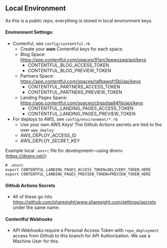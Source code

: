 ## Local Environment

As this is a public repo, everything is stored in local environment keys.

#### Environment Settings:
 - Contenful, see `config/contentful.rb`
   - Create your **own** Contentful keys for each space.
   <!-- The Blog and Partners pages are now deprecated - and built as part of the gatsby site static-www -->
   - Blog Space: https://app.contentful.com/spaces/91sm3pewxzag/api/keys
     - CONTENTFUL_BLOG_ACCESS_TOKEN
     - CONTENTFUL_BLOG_PREVIEW_TOKEN
   - Partners Space: https://app.contentful.com/spaces/rafbawofr5bl/api/keys
     - CONTENTFUL_PARTNERS_ACCESS_TOKEN
     - CONTENTFUL_PARTNERS_PREVIEW_TOKEN
   - Landing Pages Space: https://app.contentful.com/spaces/cbgsdqa84fjb/api/keys
     - CONTENTFUL_LANDING_PAGES_ACCESS_TOKEN
     - CONTENTFUL_LANDING_PAGES_PREVIEW_TOKEN
 - For deploys to AWS, see `config/environment/*.rb`
   - Use your own AWS Keys! The Github Actions secrets are tied to the user `www_deploy`
   - AWS_DEPLOY_ACCESS_ID
   - AWS_DEPLOY_SECRET_KEY

Example local `.envrc` file for development—using direnv (https://direnv.net/):
```
# .envrc
export CONTENTFUL_LANDING_PAGES_ACCESS_TOKEN=DELIVERY_TOKEN_HERE
export CONTENTFUL_LANDING_PAGES_PREVIEW_TOKEN=PREVIEW_TOKEN_HERE
```

#### Github Actions Secrets
  - All of these go into https://github.com/sharesight/www.sharesight.com/settings/secrets under the same name.

#### Contentful Webhooks
  - API Webhooks require a Personal Access Token with `repo_deployment` access from Github to this branch for API Authorization.  We use a Machine User for this.
